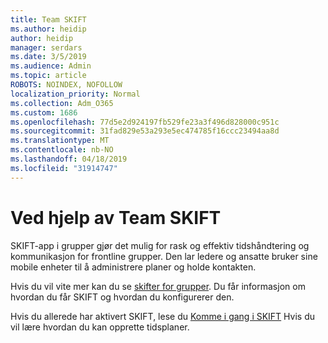 ```yaml
---
title: Team SKIFT
ms.author: heidip
author: heidip
manager: serdars
ms.date: 3/5/2019
ms.audience: Admin
ms.topic: article
ROBOTS: NOINDEX, NOFOLLOW
localization_priority: Normal
ms.collection: Adm_O365
ms.custom: 1686
ms.openlocfilehash: 77d5e2d924197fb529fe23a3f496d828000c951c
ms.sourcegitcommit: 31fad829e53a293e5ec474785f16ccc23494aa8d
ms.translationtype: MT
ms.contentlocale: nb-NO
ms.lasthandoff: 04/18/2019
ms.locfileid: "31914747"
---
```

# <a name="using-teams-shifts"></a>Ved hjelp av Team SKIFT

SKIFT-app i grupper gjør det mulig for rask og effektiv tidshåndtering og kommunikasjon for frontline grupper. Den lar ledere og ansatte bruker sine mobile enheter til å administrere planer og holde kontakten.

Hvis du vil vite mer kan du se [skifter for grupper](https://docs.microsoft.com/en-us/microsoftteams/expand-teams-across-your-org/shifts-for-teams-landing-page). Du får informasjon om hvordan du får SKIFT og hvordan du konfigurerer den.

Hvis du allerede har aktivert SKIFT, lese du [Komme i gang i SKIFT](https://support.office.com/en-us/article/get-started-in-shifts-5f3e30d8-1821-4904-be26-c3cd25a497d6) Hvis du vil lære hvordan du kan opprette tidsplaner.

